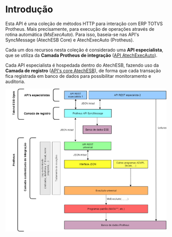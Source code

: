 # Introdução

Esta API é uma coleção de métodos HTTP para interação com ERP TOTVS Protheus. Mais precisamente, para execução de operações através de rotina automática (*MsExecAuto*). Para isso, baseia-se nas API's SyncMessage (AtechESB Core) e AtechExecAuto (Protheus).

Cada um dos recursos nesta coleção é considerado uma **API especialista**, que se utiliza da **Camada Protheus de integração** ([API AtechExecAuto](https://stoplight.io/p/docs/gh/atechgustavo/AtechExecAuto)).

Cada API especialista é hospedada dentro do AtechESB, fazendo uso da **Camada de registro** ([API's core AtechESB](https://stoplight.io/p/docs/gh/atechgustavo/AtechESB)), de forma que cada transação fica registrada em banco de dados para possibilitar monitoramento e auditoria.

![](../assets/images/Arquitetura-API-REST-ExecAutos.png)